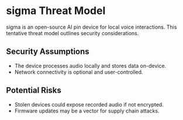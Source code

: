 # sigma Threat Model

sigma is an open-source AI pin device for local voice interactions.
This tentative threat model outlines security considerations.

## Security Assumptions

- The device processes audio locally and stores data on-device.
- Network connectivity is optional and user-controlled.

## Potential Risks

- Stolen devices could expose recorded audio if not encrypted.
- Firmware updates may be a vector for supply chain attacks.
